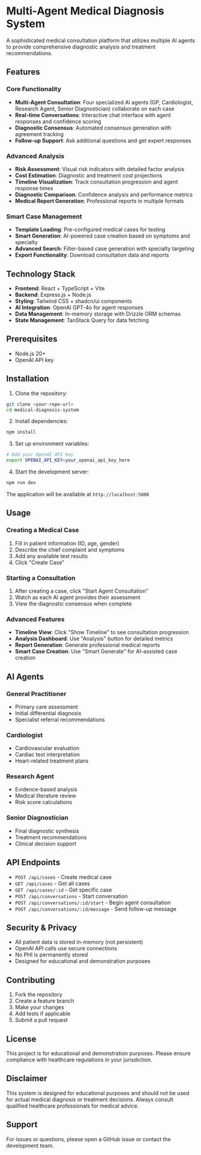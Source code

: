 # Multi-Agent Medical Diagnosis System

A sophisticated medical consultation platform that utilizes multiple AI agents to provide comprehensive diagnostic analysis and treatment recommendations.

## Features

### Core Functionality
- **Multi-Agent Consultation**: Four specialized AI agents (GP, Cardiologist, Research Agent, Senior Diagnostician) collaborate on each case
- **Real-time Conversations**: Interactive chat interface with agent responses and confidence scoring
- **Diagnostic Consensus**: Automated consensus generation with agreement tracking
- **Follow-up Support**: Ask additional questions and get expert responses

### Advanced Analysis
- **Risk Assessment**: Visual risk indicators with detailed factor analysis
- **Cost Estimation**: Diagnostic and treatment cost projections
- **Timeline Visualization**: Track consultation progression and agent response times
- **Diagnostic Comparison**: Confidence analysis and performance metrics
- **Medical Report Generation**: Professional reports in multiple formats

### Smart Case Management
- **Template Loading**: Pre-configured medical cases for testing
- **Smart Generation**: AI-powered case creation based on symptoms and specialty
- **Advanced Search**: Filter-based case generation with specialty targeting
- **Export Functionality**: Download consultation data and reports

## Technology Stack

- **Frontend**: React + TypeScript + Vite
- **Backend**: Express.js + Node.js
- **Styling**: Tailwind CSS + shadcn/ui components
- **AI Integration**: OpenAI GPT-4o for agent responses
- **Data Management**: In-memory storage with Drizzle ORM schemas
- **State Management**: TanStack Query for data fetching

## Prerequisites

- Node.js 20+
- OpenAI API key

## Installation

1. Clone the repository:
```bash
git clone <your-repo-url>
cd medical-diagnosis-system
```

2. Install dependencies:
```bash
npm install
```

3. Set up environment variables:
```bash
# Add your OpenAI API key
export OPENAI_API_KEY=your_openai_api_key_here
```

4. Start the development server:
```bash
npm run dev
```

The application will be available at `http://localhost:5000`

## Usage

### Creating a Medical Case
1. Fill in patient information (ID, age, gender)
2. Describe the chief complaint and symptoms
3. Add any available test results
4. Click "Create Case"

### Starting a Consultation
1. After creating a case, click "Start Agent Consultation"
2. Watch as each AI agent provides their assessment
3. View the diagnostic consensus when complete

### Advanced Features
- **Timeline View**: Click "Show Timeline" to see consultation progression
- **Analysis Dashboard**: Use "Analysis" button for detailed metrics
- **Report Generation**: Generate professional medical reports
- **Smart Case Creation**: Use "Smart Generate" for AI-assisted case creation

## AI Agents

### General Practitioner
- Primary care assessment
- Initial differential diagnosis
- Specialist referral recommendations

### Cardiologist
- Cardiovascular evaluation
- Cardiac test interpretation
- Heart-related treatment plans

### Research Agent
- Evidence-based analysis
- Medical literature review
- Risk score calculations

### Senior Diagnostician
- Final diagnostic synthesis
- Treatment recommendations
- Clinical decision support

## API Endpoints

- `POST /api/cases` - Create medical case
- `GET /api/cases` - Get all cases
- `GET /api/cases/:id` - Get specific case
- `POST /api/conversations` - Start conversation
- `POST /api/conversations/:id/start` - Begin agent consultation
- `POST /api/conversations/:id/message` - Send follow-up message

## Security & Privacy

- All patient data is stored in-memory (not persistent)
- OpenAI API calls use secure connections
- No PHI is permanently stored
- Designed for educational and demonstration purposes

## Contributing

1. Fork the repository
2. Create a feature branch
3. Make your changes
4. Add tests if applicable
5. Submit a pull request

## License

This project is for educational and demonstration purposes. Please ensure compliance with healthcare regulations in your jurisdiction.

## Disclaimer

This system is designed for educational purposes and should not be used for actual medical diagnosis or treatment decisions. Always consult qualified healthcare professionals for medical advice.

## Support

For issues or questions, please open a GitHub issue or contact the development team.